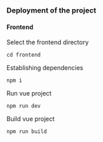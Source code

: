 ### Deployment of the project
#### Frontend

Select the frontend directory
```shell
cd frontend
```

Establishing dependencies
```shell
npm i
```

Run vue project
```shell
npm run dev
```

Build vue project
```shell
npm run build
```
